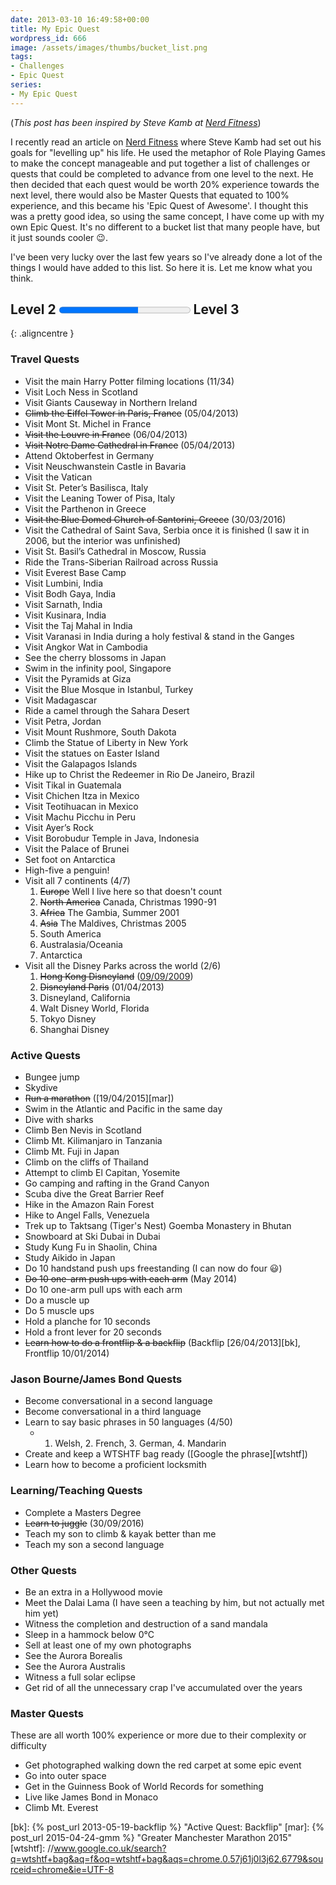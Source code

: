```yaml
---
date: 2013-03-10 16:49:58+00:00
title: My Epic Quest
wordpress_id: 666
image: /assets/images/thumbs/bucket_list.png
tags:
- Challenges
- Epic Quest
series:
- My Epic Quest
---
```


(_This post has been inspired by Steve Kamb at [Nerd Fitness][eq]_)

I recently read an article on [Nerd Fitness][eq] where Steve Kamb had set out his goals for
"levelling up" his life. He used the metaphor of Role Playing Games to make the concept manageable
and put together a list of challenges or quests that could be completed to advance from one level to
the next. He then decided that each quest would be worth 20% experience towards the next level,
there would also be Master Quests that equated to 100% experience, and this became his 'Epic Quest
of Awesome'. I thought this was a pretty good idea, so using the same concept, I have come up with
my own Epic Quest. It's no different to a bucket list that many people have, but it just sounds
cooler :wink:.

I've been very lucky over the last few years so I've already done a lot of the things I would have
added to this list. So here it is. Let me know what you think.

## Level 2 <progress value="60" max="100"></progress> Level 3
{: .aligncentre }

### Travel Quests
  
  * Visit the main Harry Potter filming locations (11/34)
  * Visit Loch Ness in Scotland	
  * Visit Giants Causeway in Northern Ireland	
  * ~~Climb the Eiffel Tower in Paris, France~~ (05/04/2013)
  * Visit Mont St. Michel in France
  * ~~Visit the Louvre in France~~ (06/04/2013)
  * ~~Visit Notre Dame Cathedral in France~~ (05/04/2013)
  * Attend Oktoberfest in Germany
  * Visit Neuschwanstein Castle in Bavaria
  * Visit the Vatican
  * Visit St. Peter’s Basilisca, Italy
  * Visit the Leaning Tower of Pisa, Italy
  * Visit the Parthenon in Greece
  * ~~Visit the Blue Domed Church of Santorini, Greece~~ (30/03/2016)
  * Visit the Cathedral of Saint Sava, Serbia once it is finished (I saw it in 2006, but the
    interior was unfinished)
  * Visit St. Basil’s Cathedral in Moscow, Russia
  * Ride the Trans-Siberian Railroad across Russia
  * Visit Everest Base Camp
  * Visit Lumbini, India
  * Visit Bodh Gaya, India
  * Visit Sarnath, India
  * Visit Kusinara, India
  * Visit the Taj Mahal in India
  * Visit Varanasi in India during a holy festival & stand in the Ganges
  * Visit Angkor Wat in Cambodia
  * See the cherry blossoms in Japan
  * Swim in the infinity pool, Singapore
  * Visit the Pyramids at Giza
  * Visit the Blue Mosque in Istanbul, Turkey
  * Visit Madagascar
  * Ride a camel through the Sahara Desert
  * Visit Petra, Jordan
  * Visit Mount Rushmore, South Dakota
  * Climb the Statue of Liberty in New York
  * Visit the statues on Easter Island
  * Visit the Galapagos Islands
  * Hike up to Christ the Redeemer in Rio De Janeiro, Brazil
  * Visit Tikal in Guatemala
  * Visit Chichen Itza in Mexico
  * Visit Teotihuacan in Mexico
  * Visit Machu Picchu in Peru
  * Visit Ayer’s Rock
  * Visit Borobudur Temple in Java, Indonesia
  * Visit the Palace of Brunei
  * Set foot on Antarctica
  * High-five a penguin!
  * Visit all 7 continents (4/7)
      1. ~~Europe~~ Well I live here so that doesn't count
      2. ~~North America~~ Canada, Christmas 1990-91
      3. ~~Africa~~ The Gambia, Summer 2001
      4. ~~Asia~~ The Maldives, Christmas 2005
      5. South America
      6. Australasia/Oceania
      7. Antarctica
  * Visit all the Disney Parks across the world (2/6)
      1. ~~Hong Kong Disneyland~~ ([09/09/2009][hk])
      2. ~~Disneyland Paris~~ (01/04/2013)
      3. Disneyland, California
      4. Walt Disney World, Florida
      5. Tokyo Disney
      6. Shanghai Disney
      

### Active Quests

  * Bungee jump
  * Skydive
  * ~~Run a marathon~~ ([19/04/2015][mar])
  * Swim in the Atlantic and Pacific in the same day
  * Dive with sharks
  * Climb Ben Nevis in Scotland
  * Climb Mt. Kilimanjaro in Tanzania
  * Climb Mt. Fuji in Japan
  * Climb on the cliffs of Thailand
  * Attempt to climb El Capitan, Yosemite
  * Go camping and rafting in the Grand Canyon
  * Scuba dive the Great Barrier Reef
  * Hike in the Amazon Rain Forest
  * Hike to Angel Falls, Venezuela
  * Trek up to Taktsang (Tiger's Nest) Goemba Monastery in Bhutan
  * Snowboard at Ski Dubai in Dubai
  * Study Kung Fu in Shaolin, China
  * Study Aikido in Japan
  * Do 10 handstand push ups freestanding (I can now do four :smiley:)
  * ~~Do 10 one-arm push ups with each arm~~ (May 2014)
  * Do 10 one-arm pull ups with each arm
  * Do a muscle up
  * Do 5 muscle ups
  * Hold a planche for 10 seconds
  * Hold a front lever for 20 seconds
  * ~~Learn how to do a frontflip &amp; a backflip~~ (Backflip [26/04/2013][bk], Frontflip
    10/01/2014)

### Jason Bourne/James Bond Quests

  * Become conversational in a second language
  * Become conversational in a third language
  * Learn to say basic phrases in 50 languages (4/50)
    * 1. Welsh, 2. French, 3. German, 4. Mandarin
  * Create and keep a WTSHTF bag ready ([Google the phrase][wtshtf])
  * Learn how to become a proficient locksmith

### Learning/Teaching Quests

  * Complete a Masters Degree
  * ~~Learn to juggle~~ (30/09/2016)
  * Teach my son to climb & kayak better than me
  * Teach my son a second language

### Other Quests

  * Be an extra in a Hollywood movie
  * Meet the Dalai Lama (I have seen a teaching by him, but not actually met him yet)
  * Witness the completion and destruction of a sand mandala
  * Sleep in a hammock below 0°C
  * Sell at least one of my own photographs
  * See the Aurora Borealis
  * See the Aurora Australis
  * Witness a full solar eclipse
  * Get rid of all the unnecessary crap I've accumulated over the years

### Master Quests

These are all worth 100% experience or more due to their complexity or difficulty

  * Get photographed walking down the red carpet at some epic event
  * Go into outer space
  * Get in the Guinness Book of World Records for something
  * Live like James Bond in Monaco
  * Climb Mt. Everest

[eq]: //www.nerdfitness.com/blog/epic-quest/
[hk]: //travel.perry-online.me.uk/china/hong-kong/china-2009/disneyland/ "Disneyland!!!! :-) :-)"
[bk]: {% post_url 2013-05-19-backflip %} "Active Quest: Backflip"
[mar]: {% post_url 2015-04-24-gmm %} "Greater Manchester Marathon 2015"
[wtshtf]: //www.google.co.uk/search?q=wtshtf+bag&aq=f&oq=wtshtf+bag&aqs=chrome.0.57j61j0l3j62.6779&sourceid=chrome&ie=UTF-8 